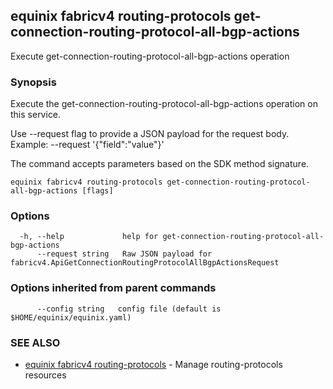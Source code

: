 ## equinix fabricv4 routing-protocols get-connection-routing-protocol-all-bgp-actions

Execute get-connection-routing-protocol-all-bgp-actions operation

### Synopsis

Execute the get-connection-routing-protocol-all-bgp-actions operation on this service.

Use --request flag to provide a JSON payload for the request body.
Example: --request '{"field":"value"}'

The command accepts parameters based on the SDK method signature.

```
equinix fabricv4 routing-protocols get-connection-routing-protocol-all-bgp-actions [flags]
```

### Options

```
  -h, --help             help for get-connection-routing-protocol-all-bgp-actions
      --request string   Raw JSON payload for fabricv4.ApiGetConnectionRoutingProtocolAllBgpActionsRequest
```

### Options inherited from parent commands

```
      --config string   config file (default is $HOME/equinix/equinix.yaml)
```

### SEE ALSO

* [equinix fabricv4 routing-protocols](equinix_fabricv4_routing-protocols.md)	 - Manage routing-protocols resources

